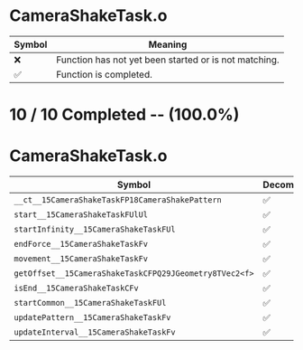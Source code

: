 # CameraShakeTask.o
| Symbol | Meaning 
| ------------- | ------------- 
| :x: | Function has not yet been started or is not matching. 
| :white_check_mark: | Function is completed. 


# 10 / 10 Completed -- (100.0%)
# CameraShakeTask.o
| Symbol | Decompiled? |
| ------------- | ------------- |
| `__ct__15CameraShakeTaskFP18CameraShakePattern` | :white_check_mark: |
| `start__15CameraShakeTaskFUlUl` | :white_check_mark: |
| `startInfinity__15CameraShakeTaskFUl` | :white_check_mark: |
| `endForce__15CameraShakeTaskFv` | :white_check_mark: |
| `movement__15CameraShakeTaskFv` | :white_check_mark: |
| `getOffset__15CameraShakeTaskCFPQ29JGeometry8TVec2<f>` | :white_check_mark: |
| `isEnd__15CameraShakeTaskCFv` | :white_check_mark: |
| `startCommon__15CameraShakeTaskFUl` | :white_check_mark: |
| `updatePattern__15CameraShakeTaskFv` | :white_check_mark: |
| `updateInterval__15CameraShakeTaskFv` | :white_check_mark: |
